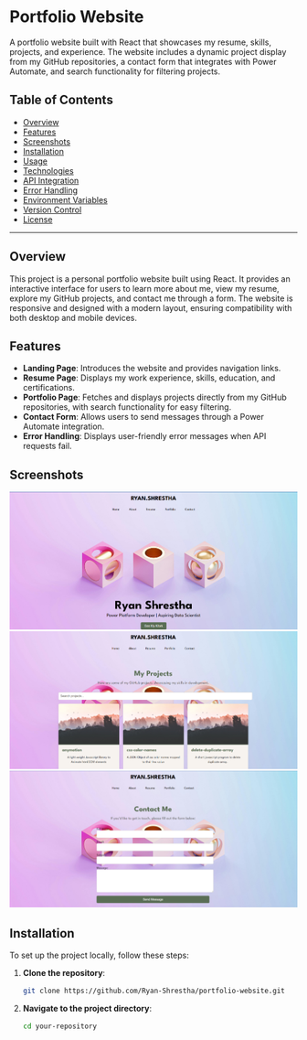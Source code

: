 # Portfolio Website

A portfolio website built with React that showcases my resume, skills, projects, and experience. The website includes a dynamic project display from my GitHub repositories, a contact form that integrates with Power Automate, and search functionality for filtering projects.

## Table of Contents

- [Overview](#overview)
- [Features](#features)
- [Screenshots](#screenshots)
- [Installation](#installation)
- [Usage](#usage)
- [Technologies](#technologies)
- [API Integration](#api-integration)
- [Error Handling](#error-handling)
- [Environment Variables](#environment-variables)
- [Version Control](#version-control)
- [License](#license)

---

## Overview

This project is a personal portfolio website built using React. It provides an interactive interface for users to learn more about me, view my resume, explore my GitHub projects, and contact me through a form. The website is responsive and designed with a modern layout, ensuring compatibility with both desktop and mobile devices.

## Features

- **Landing Page**: Introduces the website and provides navigation links.
- **Resume Page**: Displays my work experience, skills, education, and certifications.
- **Portfolio Page**: Fetches and displays projects directly from my GitHub repositories, with search functionality for easy filtering.
- **Contact Form**: Allows users to send messages through a Power Automate integration.
- **Error Handling**: Displays user-friendly error messages when API requests fail.

## Screenshots

![Landing Page](assets\landing_page.png)
![Portfolio Page](assets\portfolio_page.png)
![Contact Page](assets\contact_page.png)

## Installation

To set up the project locally, follow these steps:

1. **Clone the repository**:
   ```bash
   git clone https://github.com/Ryan-Shrestha/portfolio-website.git

2. **Navigate to the project directory**:
   ```bash
   cd your-repository
